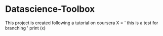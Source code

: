 # Datascience-Toolbox
This project is created following a tutorial on coursera
X = ' this is a test for branching '
print (x)
